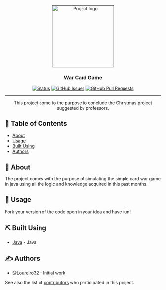 <p align="center">
  <a href="" rel="noopener">
 <img width=200px height=200px src="https://play-lh.googleusercontent.com/_YD9hblIevDP7-k5GMdQylYBY8_xKXfNB-Y9Ti0R7elJ1hWL-387m3f2s2jvhozYVBU" alt="Project logo"></a>
</p>

<h3 align="center">War Card Game</h3>

<div align="center">

[![Status](https://img.shields.io/badge/status-active-success.svg)]()
[![GitHub Issues](https://img.shields.io/github/issues/Loureiro32/WarCard_Game.svg)](https://github.com/Loureiro32/WarCard_Game/issues)
[![GitHub Pull Requests](https://img.shields.io/github/issues-pr/Loureiro32/WarCard_Game.svg)](https://github.com/Loureiro32/WarCard_Game/pulls)

</div>

---

<p align="center"> This project come to the purpose to conclude the Christmas project suggested by professors.
    <br> 
</p>

## 📝 Table of Contents

- [About](#about)
- [Usage](#usage)
- [Built Using](#built_using)
- [Authors](#authors)

## 🧐 About <a name = "about"></a>

The project comes with the purpose of simulating the simple card war game in java using all the logic and knowledge acquired in this past months.

## 🎈 Usage <a name="usage"></a>

Fork your version of the code open in your idea and have fun!

## ⛏️ Built Using <a name = "built_using"></a>

- [Java](https://www.java.com) - Java

## ✍️ Authors <a name = "authors"></a>

- [@Loureiro32](https://github.com/Loureiro32) - Initial work

See also the list of [contributors](https://github.com/Loureiro32/WarCard_Game/contributors) who
participated in this project.


